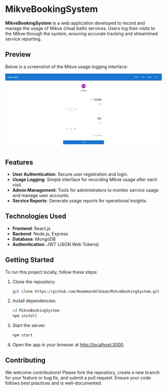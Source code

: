 # MikveBookingSystem

**MikveBookingSystem** is a web application developed to record and manage the usage of Mikve (ritual bath) services. Users log their visits to the Mikve through the system, ensuring accurate tracking and streamlined service reporting.

## Preview

Below is a screenshot of the Mikve usage logging interface:

![MikveBookingSystem Screenshot](./assets/mikve_logging_screen.jpg)

## Features

- **User Authentication**: Secure user registration and login.
- **Usage Logging**: Simple interface for recording Mikve usage after each visit.
- **Admin Management**: Tools for administrators to monitor service usage and manage user accounts.
- **Service Reports**: Generate usage reports for operational insights.

## Technologies Used

- **Frontend**: React.js
- **Backend**: Node.js, Express
- **Database**: MongoDB
- **Authentication**: JWT (JSON Web Tokens)

## Getting Started

To run this project locally, follow these steps:

1. Clone the repository:

   ```bash
   git clone https://github.com/Noammandelbaum/MikveBookingSystem.git
   ```

2. Install dependencies:

   ```bash
   cd MikveBookingSystem
   npm install
   ```

3. Start the server:

   ```bash
   npm start
   ```

4. Open the app in your browser at [http://localhost:3000](http://localhost:3000).

## Contributing

We welcome contributions! Please fork the repository, create a new branch for your feature or bug fix, and submit a pull request. Ensure your code follows best practices and is well-documented.

